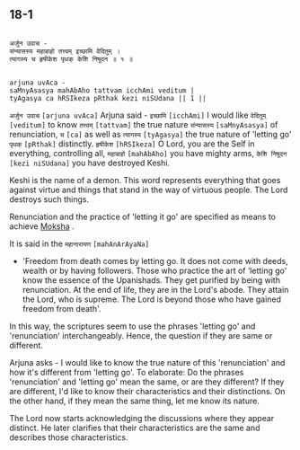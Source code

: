 ## 18-1


```shloka-sa

अर्जुन उवाच -
संन्यासस्य महाबाहो तत्त्वम् इच्छामि वेदितुम् ।
त्यागस्य च हृषीकेश पृथक् केशि निषूदन ॥ १ ॥

```
```shloka-sa-hk

arjuna uvAca -
saMnyAsasya mahAbAho tattvam icchAmi veditum |
tyAgasya ca hRSIkeza pRthak kezi niSUdana || 1 ||

```
`अर्जुन उवाच` `[arjuna uvAca]` Arjuna said - `इच्छामि` `[icchAmi]` I would like `वेदितुम्` `[veditum]` to know `तत्त्वम्` `[tattvam]` the true nature `संन्यासस्य` `[saMnyAsasya]` of renunciation, `च` `[ca]` as well as `त्यागस्य` `[tyAgasya]` the true nature of 'letting go' `पृथक्` `[pRthak]` distinctly. `हृषीकेश` `[hRSIkeza]` O Lord, you are the Self in everything, controlling all, `महाबाहो` `[mahAbAho]` you have mighty arms, `केशि निषूदन` `[kezi niSUdana]` you have destroyed Keshi.

Keshi is the name of a demon. This word represents everything that goes against virtue and things that stand in the way of virtuous people. The Lord destroys such things.

Renunciation and the practice of 'letting it go' are specified as means to achieve 
[Moksha](Moksha)
. 

It is said in the 
`महानारायण` `[mahAnArAyaNa]`
 - 'Freedom from death comes by letting go. It does not come with deeds, wealth or by having followers. Those who practice the art of ‘letting go’ know the essence of the Upanishads. They get purified by being with renunciation. At the end of life, they are in the Lord's abode. They attain the Lord, who is supreme. The Lord is beyond those who have gained freedom from death'.

In this way, the scriptures seem to use the phrases 'letting go' and 'renunciation' interchangeably. Hence, the question if they are same or different.




Arjuna asks - I would like to know the true nature of this 'renunciation' and how it's different from 'letting go'. To elaborate: Do the phrases 'renunciation' and 'letting go' mean the same, or are they different? If they are different, I'd like to know their characteristics and their distinctions. On the other hand, if they mean the same thing, let me know its nature.

The Lord now starts acknowledging the discussions where they appear distinct. He later clarifies that their characteristics are the same and describes those characteristics.


